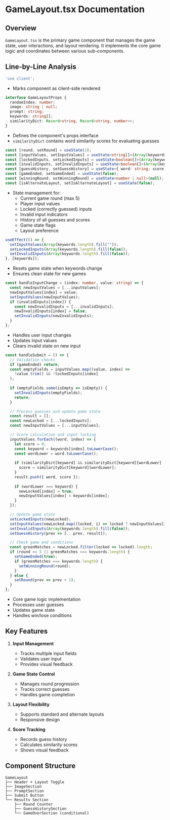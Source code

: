 # GameLayout.tsx Documentation

## Overview
`GameLayout.tsx` is the primary game component that manages the game state, user interactions, and layout rendering. It implements the core game logic and coordinates between various sub-components.

## Line-by-Line Analysis

```typescript
'use client';
```
- Marks component as client-side rendered

```typescript
interface GameLayoutProps {
  randomIndex: number;
  image: string | null;
  prompt: string;
  keywords: string[];
  similarityDict: Record<string, Record<string, number>>;
}
```
- Defines the component's props interface
- `similarityDict` contains word similarity scores for evaluating guesses

```typescript
const [round, setRound] = useState(1);
const [inputValues, setInputValues] = useState<string[]>(Array(keywords.length).fill(""));
const [lockedInputs, setLockedInputs] = useState<boolean[]>(Array(keywords.length).fill(false));
const [invalidInputs, setInvalidInputs] = useState<boolean[]>(Array(keywords.length).fill(false));
const [guessHistory, setGuessHistory] = useState<{ word: string; score: number }[][]>([]);
const [gameEnded, setGameEnded] = useState(false);
const [winningRound, setWinningRound] = useState<number | null>(null);
const [isAlternateLayout, setIsAlternateLayout] = useState(false);
```
- State management for:
  - Current game round (max 5)
  - Player input values
  - Locked (correctly guessed) inputs
  - Invalid input indicators
  - History of all guesses and scores
  - Game state flags
  - Layout preference

```typescript
useEffect(() => {
  setInputValues(Array(keywords.length).fill(""));
  setLockedInputs(Array(keywords.length).fill(false));
  setInvalidInputs(Array(keywords.length).fill(false));
}, [keywords]);
```
- Resets game state when keywords change
- Ensures clean state for new games

```typescript
const handleInputChange = (index: number, value: string) => {
  const newInputValues = [...inputValues];
  newInputValues[index] = value;
  setInputValues(newInputValues);
  if (invalidInputs[index]) {
    const newInvalidInputs = [...invalidInputs];
    newInvalidInputs[index] = false;
    setInvalidInputs(newInvalidInputs);
  }
};
```
- Handles user input changes
- Updates input values
- Clears invalid state on new input

```typescript
const handleSubmit = () => {
  // Validation checks
  if (gameEnded) return;
  const emptyFields = inputValues.map((value, index) => 
    !value.trim() && !lockedInputs[index]
  );
  
  if (emptyFields.some(isEmpty => isEmpty)) {
    setInvalidInputs(emptyFields);
    return;
  }

  // Process guesses and update game state
  const result = [];
  const newLocked = [...lockedInputs];
  const newInputValues = [...inputValues];

  // Score calculation and input locking
  inputValues.forEach((word, index) => {
    let score = 0;
    const keyword = keywords[index].toLowerCase();
    const wordLower = word.toLowerCase();
    
    if (similarityDict[keyword] && similarityDict[keyword][wordLower] !== undefined) {
      score = similarityDict[keyword][wordLower];
    }
    result.push({ word, score });
    
    if (wordLower === keyword) {
      newLocked[index] = true;
      newInputValues[index] = keywords[index];
    }
  });

  // Update game state
  setLockedInputs(newLocked);
  setInputValues(newLocked.map((locked, i) => locked ? newInputValues[i] : ""));
  setInvalidInputs(Array(keywords.length).fill(false));
  setGuessHistory(prev => [...prev, result]);

  // Check game end conditions
  const greenMatches = newLocked.filter(locked => locked).length;
  if (round >= 5 || greenMatches === keywords.length) {
    setGameEnded(true);
    if (greenMatches === keywords.length) {
      setWinningRound(round);
    }
  } else {
    setRound(prev => prev + 1);
  }
};
```
- Core game logic implementation
- Processes user guesses
- Updates game state
- Handles win/lose conditions

## Key Features
1. **Input Management**
   - Tracks multiple input fields
   - Validates user input
   - Provides visual feedback

2. **Game State Control**
   - Manages round progression
   - Tracks correct guesses
   - Handles game completion

3. **Layout Flexibility**
   - Supports standard and alternate layouts
   - Responsive design

4. **Score Tracking**
   - Records guess history
   - Calculates similarity scores
   - Shows visual feedback

## Component Structure
```
GameLayout
├── Header + Layout Toggle
├── ImageSection
├── PromptSection
├── Submit Button
└── Results Section
    ├── Round Counter
    ├── GuessHistorySection
    └── GameOverSection (conditional)
```